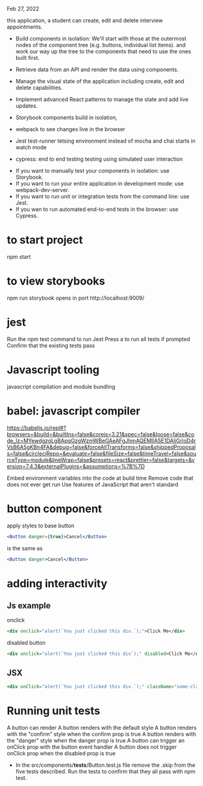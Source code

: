 Feb 27, 2022

this application, a student can create, edit and delete interview appointments.

* Build components in isolation: We'll start with those at the outermost nodes of the component tree (e.g. buttons, individual list items). and work our way up the tree to the components that need to use the ones built first.
* Retrieve data from an API and render the data using components.
* Manage the visual state of the application including create, edit and delete capabilities.
* Implement advanced React patterns to manage the state and add live updates.

* Storybook
components build in isolation,

* webpack 
to see changes live in the browser

* Jest test-runner
tetsing environment instead of mocha and chai
starts in watch mode

* cypress: end to end testing
testing using simulated user interaction

- If you want to manually test your components in isolation: use Storybook.
- If you want to run your entire application in development mode: use webpack-dev-server.
- If you want to run unit or integration tests from the command line: use Jest.
- If you wan to run automated end-to-end tests in the browser: use Cypress.

# to start project
npm start

# to view storybooks 
npm run storybook
opens in port
http://localhost:9009/

# jest
Run the npm test command to run Jest
Press a to run all tests if prompted
Confirm that the existing tests pass

# Javascript tooling
javascript compilation and module bundling

# babel: javascript compiler
https://babeljs.io/repl#?browsers=&build=&builtIns=false&corejs=3.21&spec=false&loose=false&code_lz=MYewdgzgLgBApgGzgWzmWBeGAeAFgJhmAQEMIIA5E1DAIjGrloD4rVsB6A5gKBn4FA&debug=false&forceAllTransforms=false&shippedProposals=false&circleciRepo=&evaluate=false&fileSize=false&timeTravel=false&sourceType=module&lineWrap=false&presets=react&prettier=false&targets=&version=7.4.3&externalPlugins=&assumptions=%7B%7D

Embed environment variables into the code at build time
Remove code that does not ever get run
Use features of JavaScript that aren't standard

# button component
apply styles to base button

```jsx
<Button danger={true}>Cancel</Button>
 ```
 is the same as 
 ```jsx
 <Button danger>Cancel</Button>
 ```

 # adding interactivity

 ## Js example
 onclick

 ```html
 <div onclick="alert(`You just clicked this div.`);">Click Me</div>
 ```

 disabled button
 ```html
 <div onclick="alert(`You just clicked this div`);" disabled>Click Me</div>
 ```

## JSX
```jsx
<div onClick="alert(`You just clicked this div.`);" className="some-class" disabled>Click Me</div>
```

# Running unit tests

A button can render
A button renders with the default style
A button renders with the "confirm" style when the confirm prop is true
A button renders with the "danger" style when the danger prop is true
A button can trigger an onClick prop with the button event handler
A button does not trigger onClick prop when the disabled prop is true

* In the src/components/__tests__/Button.test.js file remove the .skip from the five tests described. Run the tests to confirm that they all pass with npm test.


